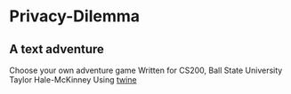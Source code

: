 # Privacy-Dilemma

## A text adventure

Choose your own adventure game
Written for CS200, Ball State University
Taylor Hale-McKinney
Using [twine](http://twinery.org)
